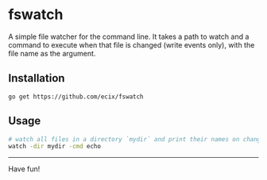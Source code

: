 # fswatch

A simple file watcher for the command line.
It takes a path to watch and a command to execute
when that file is changed (write events only), with
the file name as the argument.

## Installation

```
go get https://github.com/ecix/fswatch
```

## Usage

```bash
# watch all files in a directory `mydir` and print their names on change
watch -dir mydir -cmd echo
```

<hr/>

Have fun!
